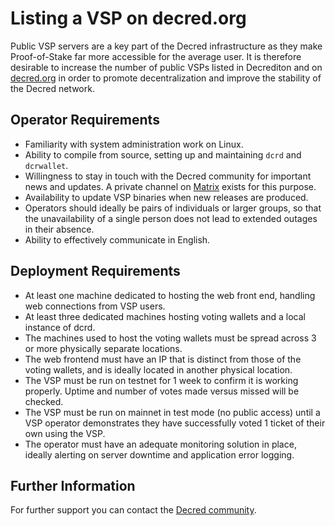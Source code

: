 # Listing a VSP on decred.org

Public VSP servers are a key part of the Decred infrastructure as they make
Proof-of-Stake far more accessible for the average user.
It is therefore desirable to increase the number of public VSPs listed in
Decrediton and on [decred.org](https://decred.org/vsp) in order to promote
decentralization and improve the stability of the Decred network.

## Operator Requirements

* Familiarity with system administration work on Linux.
* Ability to compile from source, setting up and maintaining `dcrd` and
  `dcrwallet`.
* Willingness to stay in touch with the Decred community for important news and
  updates. A private channel on [Matrix](https://chat.decred.org) exists for
  this purpose.
* Availability to update VSP binaries when new releases are produced.
* Operators should ideally be pairs of individuals or larger groups, so that the
  unavailability of a single person does not lead to extended outages in their
  absence.
* Ability to effectively communicate in English.

## Deployment Requirements

* At least one machine dedicated to hosting the web front end, handling web
  connections from VSP users.
* At least three dedicated machines hosting voting wallets and a local instance
  of dcrd.
* The machines used to host the voting wallets must be spread across 3 or more
  physically separate locations.
* The web frontend must have an IP that is distinct from those of the voting
  wallets, and is ideally located in another physical location.
* The VSP must be run on testnet for 1 week to confirm it is working properly.
  Uptime and number of votes made versus missed will be checked.
* The VSP must be run on mainnet in test mode (no public access) until a VSP
  operator demonstrates they have successfully voted 1 ticket of their own using
  the VSP.
* The operator must have an adequate monitoring solution in place, ideally
  alerting on server downtime and application error logging.

## Further Information

For further support you can contact the [Decred community](https://decred.org/community).
